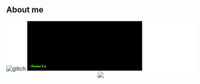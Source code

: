 ## About me
<div style="background-color : #fff">
<span align="left"><img src="https://i.gifer.com/NYRi.gif" alt="glitch" width="26%"></span>
<span align="left"><img src="https://github.com/4zaax/4zaax/blob/main/terminal%20(2).gif" alt="Greeting Exchange" width="61%"></span>
</div>
<div align="center">
<img src="https://github-readme-stats-psi-peach-90.vercel.app/api/top-langs/?username=4zaax&layout=compact&count_private=true" />
</div>


